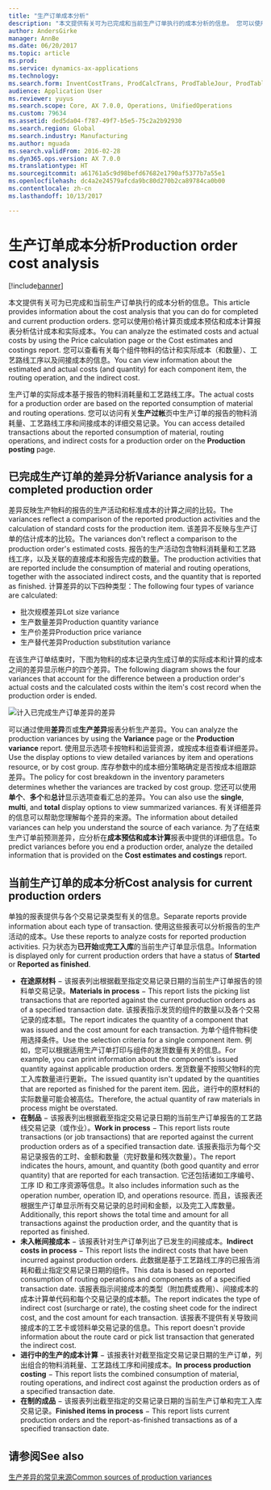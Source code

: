 ```yaml
---
title: "生产订单成本分析"
description: "本文提供有关可为已完成和当前生产订单执行的成本分析的信息。 您可以使用价格计算页或成本预估和成本计算报表分析估计成本和实际成本。 您可以查看有关每个组件物料的估计和实际成本（和数量）、工艺路线工序以及间接成本的信息。"
author: AndersGirke
manager: AnnBe
ms.date: 06/20/2017
ms.topic: article
ms.prod: 
ms.service: dynamics-ax-applications
ms.technology: 
ms.search.form: InventCostTrans, ProdCalcTrans, ProdTableJour, ProdTableListPage
audience: Application User
ms.reviewer: yuyus
ms.search.scope: Core, AX 7.0.0, Operations, UnifiedOperations
ms.custom: 79634
ms.assetid: ded5da04-f787-49f7-b5e5-75c2a2b92930
ms.search.region: Global
ms.search.industry: Manufacturing
ms.author: mguada
ms.search.validFrom: 2016-02-28
ms.dyn365.ops.version: AX 7.0.0
ms.translationtype: HT
ms.sourcegitcommit: a61761a5c9d98befd67682e1790af5377b7a55e1
ms.openlocfilehash: dc4a2e24579afcda9bc80d270b2ca89784ca0b00
ms.contentlocale: zh-cn
ms.lasthandoff: 10/13/2017

---
```


# <a name="production-order-cost-analysis"></a><span data-ttu-id="94d25-105">生产订单成本分析</span><span class="sxs-lookup"><span data-stu-id="94d25-105">Production order cost analysis</span></span>

[!include[banner](../includes/banner.md)]


<span data-ttu-id="94d25-106">本文提供有关可为已完成和当前生产订单执行的成本分析的信息。</span><span class="sxs-lookup"><span data-stu-id="94d25-106">This article provides information about the cost analysis that you can do for completed and current production orders.</span></span> <span data-ttu-id="94d25-107">您可以使用价格计算页或成本预估和成本计算报表分析估计成本和实际成本。</span><span class="sxs-lookup"><span data-stu-id="94d25-107">You can analyze the estimated costs and actual costs by using the Price calculation page or the Cost estimates and costings report.</span></span> <span data-ttu-id="94d25-108">您可以查看有关每个组件物料的估计和实际成本（和数量）、工艺路线工序以及间接成本的信息。</span><span class="sxs-lookup"><span data-stu-id="94d25-108">You can view information about the estimated and actual costs (and quantity) for each component item, the routing operation, and the indirect cost.</span></span>

<span data-ttu-id="94d25-109">生产订单的实际成本基于报告的物料消耗量和工艺路线工序。</span><span class="sxs-lookup"><span data-stu-id="94d25-109">The actual costs for a production order are based on the reported consumption of material and routing operations.</span></span> <span data-ttu-id="94d25-110">您可以访问有关**生产过帐**页中生产订单的报告的物料消耗量、工艺路线工序和间接成本的详细交易记录。</span><span class="sxs-lookup"><span data-stu-id="94d25-110">You can access detailed transactions about the reported consumption of material, routing operations, and indirect costs for a production order on the **Production posting** page.</span></span>

## <a name="variance-analysis-for-a-completed-production-order"></a><span data-ttu-id="94d25-111">已完成生产订单的差异分析</span><span class="sxs-lookup"><span data-stu-id="94d25-111">Variance analysis for a completed production order</span></span>
<span data-ttu-id="94d25-112">差异反映生产物料的报告的生产活动和标准成本的计算之间的比较。</span><span class="sxs-lookup"><span data-stu-id="94d25-112">The variances reflect a comparison of the reported production activities and the calculation of standard costs for the production item.</span></span> <span data-ttu-id="94d25-113">该差异不反映与生产订单的估计成本的比较。</span><span class="sxs-lookup"><span data-stu-id="94d25-113">The variances don't reflect a comparison to the production order's estimated costs.</span></span> <span data-ttu-id="94d25-114">报告的生产活动包含物料消耗量和工艺路线工序，以及关联的直接成本和报告完成的数量。</span><span class="sxs-lookup"><span data-stu-id="94d25-114">The production activities that are reported include the consumption of material and routing operations, together with the associated indirect costs, and the quantity that is reported as finished.</span></span> <span data-ttu-id="94d25-115">计算差异的以下四种类型：</span><span class="sxs-lookup"><span data-stu-id="94d25-115">The following four types of variance are calculated:</span></span>

-   <span data-ttu-id="94d25-116">批次规模差异</span><span class="sxs-lookup"><span data-stu-id="94d25-116">Lot size variance</span></span>
-   <span data-ttu-id="94d25-117">生产数量差异</span><span class="sxs-lookup"><span data-stu-id="94d25-117">Production quantity variance</span></span>
-   <span data-ttu-id="94d25-118">生产价差异</span><span class="sxs-lookup"><span data-stu-id="94d25-118">Production price variance</span></span>
-   <span data-ttu-id="94d25-119">生产替代差异</span><span class="sxs-lookup"><span data-stu-id="94d25-119">Production substitution variance</span></span>

<span data-ttu-id="94d25-120">在该生产订单结束时，下图为物料的成本记录内生成订单的实际成本和计算的成本之间的差异显示帐户的四个差异。</span><span class="sxs-lookup"><span data-stu-id="94d25-120">The following diagram shows the four variances that account for the difference between a production order's actual costs and the calculated costs within the item's cost record when the production order is ended.</span></span> 

![计入已完成生产订单差异的差异](./media/control.jpg) 

<span data-ttu-id="94d25-122">可以通过使用**差异**页或**生产差异**报表分析生产差异。</span><span class="sxs-lookup"><span data-stu-id="94d25-122">You can analyze the production variances by using the **Variance** page or the **Production variance** report.</span></span> <span data-ttu-id="94d25-123">使用显示选项卡按物料和运营资源，或按成本组查看详细差异。</span><span class="sxs-lookup"><span data-stu-id="94d25-123">Use the display options to view detailed variances by item and operations resource, or by cost group.</span></span> <span data-ttu-id="94d25-124">库存参数中的成本细分策略确定是否按成本组跟踪差异。</span><span class="sxs-lookup"><span data-stu-id="94d25-124">The policy for cost breakdown in the inventory parameters determines whether the variances are tracked by cost group.</span></span> <span data-ttu-id="94d25-125">您还可以使用**单个**、**多个**和**总计**显示选项查看汇总的差异。</span><span class="sxs-lookup"><span data-stu-id="94d25-125">You can also use the **single**, **multi**, and **total** display options to view summarized variances.</span></span> <span data-ttu-id="94d25-126">有关详细差异的信息可以帮助您理解每个差异的来源。</span><span class="sxs-lookup"><span data-stu-id="94d25-126">The information about detailed variances can help you understand the source of each variance.</span></span> <span data-ttu-id="94d25-127">为了在结束生产订单前预测差异，应分析在**成本预估和成本计算**报表中提供的详细信息。</span><span class="sxs-lookup"><span data-stu-id="94d25-127">To predict variances before you end a production order, analyze the detailed information that is provided on the **Cost estimates and costings** report.</span></span>

## <a name="cost-analysis-for-current-production-orders"></a><span data-ttu-id="94d25-128">当前生产订单的成本分析</span><span class="sxs-lookup"><span data-stu-id="94d25-128">Cost analysis for current production orders</span></span>
<span data-ttu-id="94d25-129">单独的报表提供与各个交易记录类型有关的信息。</span><span class="sxs-lookup"><span data-stu-id="94d25-129">Separate reports provide information about each type of transaction.</span></span> <span data-ttu-id="94d25-130">使用这些报表可以分析报告的生产活动的成本。</span><span class="sxs-lookup"><span data-stu-id="94d25-130">Use these reports to analyze costs for reported production activities.</span></span> <span data-ttu-id="94d25-131">只为状态为**已开始**或**完工入库**的当前生产订单显示信息。</span><span class="sxs-lookup"><span data-stu-id="94d25-131">Information is displayed only for current production orders that have a status of **Started** or **Reported as finished**.</span></span>

-   <span data-ttu-id="94d25-132">**在途原材料** − 该报表列出根据截至指定交易记录日期的当前生产订单报告的领料单交易记录。</span><span class="sxs-lookup"><span data-stu-id="94d25-132">**Materials in process** − This report lists the picking list transactions that are reported against the current production orders as of a specified transaction date.</span></span> <span data-ttu-id="94d25-133">该报表指示发货的组件的数量以及各个交易记录的成本额。</span><span class="sxs-lookup"><span data-stu-id="94d25-133">The report indicates the quantity of a component that was issued and the cost amount for each transaction.</span></span> <span data-ttu-id="94d25-134">为单个组件物料使用选择条件。</span><span class="sxs-lookup"><span data-stu-id="94d25-134">Use the selection criteria for a single component item.</span></span> <span data-ttu-id="94d25-135">例如，您可以根据适用生产订单打印与组件的发货数量有关的信息。</span><span class="sxs-lookup"><span data-stu-id="94d25-135">For example, you can print information about the component’s issued quantity against applicable production orders.</span></span> <span data-ttu-id="94d25-136">发货数量不按照父物料的完工入库数量进行更新。</span><span class="sxs-lookup"><span data-stu-id="94d25-136">The issued quantity isn't updated by the quantities that are reported as finished for the parent item.</span></span> <span data-ttu-id="94d25-137">因此，进行中的原材料的实际数量可能会被高估。</span><span class="sxs-lookup"><span data-stu-id="94d25-137">Therefore, the actual quantity of raw materials in process might be overstated.</span></span>
-   <span data-ttu-id="94d25-138">**在制品** − 该报表列出根据截至指定交易记录日期的当前生产订单报告的工艺路线交易记录（或作业）。</span><span class="sxs-lookup"><span data-stu-id="94d25-138">**Work in process** − This report lists route transactions (or job transactions) that are reported against the current production orders as of a specified transaction date.</span></span> <span data-ttu-id="94d25-139">该报表指示为每个交易记录报告的工时、金额和数量（完好数量和残次数量）。</span><span class="sxs-lookup"><span data-stu-id="94d25-139">The report indicates the hours, amount, and quantity (both good quantity and error quantity) that are reported for each transaction.</span></span> <span data-ttu-id="94d25-140">它还包括诸如工序编号、工序 ID 和工序资源等信息。</span><span class="sxs-lookup"><span data-stu-id="94d25-140">It also includes information such as the operation number, operation ID, and operations resource.</span></span> <span data-ttu-id="94d25-141">而且，该报表还根据生产订单显示所有交易记录的总时间和金额，以及完工入库数量。</span><span class="sxs-lookup"><span data-stu-id="94d25-141">Additionally, this report shows the total time and amount for all transactions against the production order, and the quantity that is reported as finished.</span></span>
-   <span data-ttu-id="94d25-142">**未入帐间接成本** − 该报表针对生产订单列出了已发生的间接成本。</span><span class="sxs-lookup"><span data-stu-id="94d25-142">**Indirect costs in process** − This report lists the indirect costs that have been incurred against production orders.</span></span> <span data-ttu-id="94d25-143">此数据是基于工艺路线工序的已报告消耗和截止指定交易记录日期的组件。</span><span class="sxs-lookup"><span data-stu-id="94d25-143">This data is based on reported consumption of routing operations and components as of a specified transaction date.</span></span> <span data-ttu-id="94d25-144">该报表指示间接成本的类型（附加费或费用）、间接成本的成本计算单代码和每个交易记录的成本额。</span><span class="sxs-lookup"><span data-stu-id="94d25-144">The report indicates the type of indirect cost (surcharge or rate), the costing sheet code for the indirect cost, and the cost amount for each transaction.</span></span> <span data-ttu-id="94d25-145">该报表不提供有关导致间接成本的工艺卡或领料单交易记录的信息。</span><span class="sxs-lookup"><span data-stu-id="94d25-145">This report doesn't provide information about the route card or pick list transaction that generated the indirect cost.</span></span>
-   <span data-ttu-id="94d25-146">**进行中的生产的成本计算** − 该报表针对截至指定交易记录日期的生产订单，列出组合的物料消耗量、工艺路线工序和间接成本。</span><span class="sxs-lookup"><span data-stu-id="94d25-146">**In process production costing** − This report lists the combined consumption of material, routing operations, and indirect cost against the production orders as of a specified transaction date.</span></span>
-   <span data-ttu-id="94d25-147">**在制的成品** − 该报表列出截至指定的交易记录日期的当前生产订单和完工入库交易记录。</span><span class="sxs-lookup"><span data-stu-id="94d25-147">**Finished items in process** − This report lists current production orders and the report-as-finished transactions as of a specified transaction date.</span></span>


<a name="see-also"></a><span data-ttu-id="94d25-148">请参阅</span><span class="sxs-lookup"><span data-stu-id="94d25-148">See also</span></span>
--------

[<span data-ttu-id="94d25-149">生产差异的常见来源</span><span class="sxs-lookup"><span data-stu-id="94d25-149">Common sources of production variances</span></span>](common-sources-of-production-variances.md)




